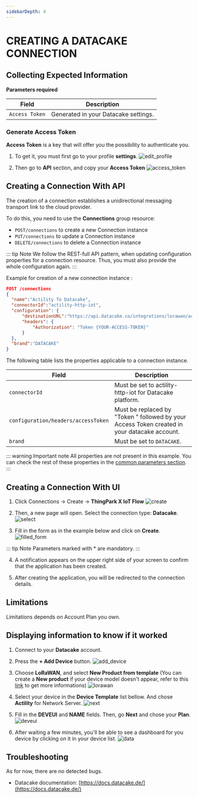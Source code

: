 ```yaml
---
sidebarDepth: 4
---
```


# CREATING A DATACAKE CONNECTION

## Collecting Expected Information

**Parameters required**

| Field | Description |
| ------ | ----------- |
| ```Access Token``` | Generated in your Datacake settings.|

### Generate Access Token

**Access Token** is a key that will offer you the possibility to authenticate you.

1. To get it, you must first go to your profile **settings**.
![edit_profile](images/edit_profile.png)

2. Then go to **API** section, and copy your **Access Token**
![access_token](images/access_token.png)

## Creating a Connection With API

The creation of a connection establishes a unidirectional messaging transport link to the cloud provider.

To do this, you need to use the **Connections** group resource:
*	`POST/connections` to create a new Connection instance
*	`PUT/connections` to update a Connection instance
*	`DELETE/connections` to delete a Connection instance


::: tip Note
We follow the REST-full API pattern, when updating configuration properties for a connection resource. Thus, you must also provide the whole configuration again.
:::

Example for creation of a new connection instance :

```json
POST /connections
{
  "name":"Actility To Datacake",
  "connectorId":"actility-http-iot",
  "configuration": {
      "destinationURL":"https://api.datacake.co/integrations/lorawan/actility",
      "headers": {
          "Authorization": "Token {YOUR-ACCESS-TOKEN}"
      }
  },
  "brand":"DATACAKE"
}
```

The following table lists the properties applicable to a connection instance.

| Field | Description |
| ------ | ----------- |
| ```connectorId``` | Must be set to actility-http-iot for Datacake platform. |
| ```configuration/headers/accessToken``` | Must be replaced by "Token " followed by your Access Token created in your datacake account. |
| ```brand``` | Must be set to ```DATACAKE```. |

::: warning Important note
All properties are not present in this example. You can check the rest of these properties in the [common parameters section](../../Getting_Started/Setting_Up_A_Connection_instance/About_connections.html#common-parameters).
:::

## Creating a Connection With UI

1. Click Connections -> Create -> **ThingPark X IoT Flow**
![create](images/create.png)


2. Then, a new page will open. Select the connection type: **Datacake**.
![select](images/select.png)

3. Fill in the form as in the example below and click on **Create**.
![filled_form](images/filled_form.png)

::: tip Note
Parameters marked with * are mandatory.
:::

4. A notification appears on the upper right side of your screen to confirm that the application has been created.

5. After creating the application, you will be redirected to the connection details.

## Limitations

Limitations depends on Account Plan you own.

## Displaying information to know if it worked
1. Connect to your **Datacake** account.

2. Press the **+ Add Device** button.
![add_device](images/add_device.png)

3. Choose **LoRaWAN**, and select **New Product from template** (You can create a **New product** if your device model doesn't appear, refer to this [link](https://docs.datacake.de/integrations/particle/decoding-payloads) to get more informations)
![lorawan](images/lorawan.png)

4. Select your device in the **Device Template** list bellow. And chose **Actility** for Network Server.
![next](images/next.png)

5. Fill in the **DEVEUI** and **NAME** fields. Then, go **Next** and chose your **Plan**.
![deveui](images/deveui.png)

6. After waiting a few minutes, you'll be able to see a dashboard for you device by clicking on it in your device list.
![data](images/data.png)

## Troubleshooting

As for now, there are no detected bugs.

* Datacake documentation: [https://docs.datacake.de/](https://docs.datacake.de/)
